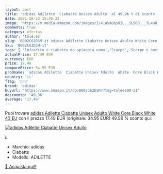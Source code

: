 ```yaml
---
layout: post
title: 'adidas Adilette  Ciabatte Unisex Adulto  al 49.96 % di sconto'
date: 2021-10-23 18:46:23
image: 'https://m.media-amazon.com/images/I/41aVm8qsK2L._SL500_._SL400_.jpg'
comments: true
category: ofertas
author: 'tole.es'
slug: 'B002C62DSM-it adidas Adilette Ciabatte Unisex Adulto White Core Black...'
sku: 'B002C62DSM-it'
tags: [ 'Infradito e ciabatte da spiaggia uomo','Scarpe','Scarpe e borse','Scarpe sportive da uomo','Scarpe uomo','Sneaker e scarpe sportive da uomo','adidas', ]
actualPrice: 17.49 EUR
currency: EUR
price: 17.49
comparePrice: 34.95 EUR
prodname: 'adidas Adilette  Ciabatte Unisex Adulto  White  Core Black White   43 EU'
country: 'it'
flag: '🇮🇹'
brand: 'adidas'
buyurl: 'https://www.amazon.it/dp/B002C62DSM/?tag=tolees00-21'
descuento: '49.96'
average: '17.49'
---
```


Puoi trovare [adidas Adilette  Ciabatte Unisex Adulto  White  Core Black White   43 EU](https://www.amazon.it/dp/B002C62DSM/?tag=tolees00-21) con il prezzo 17.49 EUR (originale: 34.95 EUR) 49.96 % sconto qui:

[![adidas Adilette  Ciabatte Unisex Adulto ](https://m.media-amazon.com/images/I/41aVm8qsK2L._SL500_._SL400_.jpg)](https://www.amazon.it/dp/B002C62DSM/?tag=tolees00-21)

ℹ️:

- Marchio: adidas
- Ciabatte
- Modello: ADILETTE

[🛒 Acquista qui!!](https://www.amazon.it/dp/B002C62DSM/?tag=tolees00-21)

